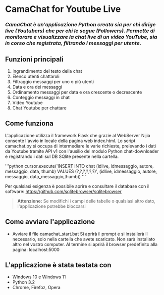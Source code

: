 # CamaChat for Youtube Live
### *CamaChat è un'applicazione Python creata sia per chi dirige live (Youtubers) che per chi le segue (Followers). Permette di monitorare e visualizzare la chat live di un video YouTube, sia in corso che registrata, filtrando i messaggi per utente.*

## Funzioni principali
1. Ingrandimento del testo della chat
2. Elenco utenti chattaroli
3. Filtraggio messaggi per uno o più utenti
4. Data e ora dei messaggi
5. Ordinamento messaggi per data e ora crescente o decrescente
6. Conteggio messaggi in chat
7. Video Youtube
8. Chat Youtube per chattare

## Come funziona
L'applicazione utilizza il framework Flask che grazie al WebServer Nijia consente l'avvio in locale della pagina web index.html. Lo script camachat.py si occupa di intermediare le varie richieste, prelevando i dati da Youtube tramite API v1 con l'ausilio del modulo Python chat-downloader e registrando i dati sul DB SQlite presente nella cartella.

'''python
cursor.execute('INSERT INTO chat (idlive, idmessaggio, autore, messaggio, data, thumb) VALUES (?,?,?,?,?,?)', (idlive, idmessaggio, autore, messaggio, data_messaggio,thumb))
'''

Per qualsiasi esigenza è possibile aprire e consultare il database con il software: https://github.com/sqlitebrowser/sqlitebrowser
> **Attenzione:** Se modifichi i campi delle tabelle o qualsiasi altro dato, l'applicazione potrebbe bloccarsi

## Come avviare l'applicazione
- Avviare il file camachat_start.bat
Si aprirà il prompt e si installerà il necessario, solo nella cartella che avete scaricato. Non sarà installato altro nel vostro computer.
Al termine si aprirà il browser predefinito alla pagina: localhost:5000

## L'applicazione è stata testata con
- Windows 10 e Windows 11
- Python 3.2
- Chrome, Firefoz, Opera

## 
        
